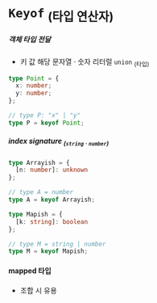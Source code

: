 `Keyof` <sub>(타입 연산자)</sub>
===================

##### 객체 타입 전달
- 키 값 해당 문자열 · 숫자 리터럴 `union` <sub>(타입)</sub>
```ts
type Point = {
  x: number;
  y: number;
};

// type P: "x" | "y"
type P = keyof Point;
```

##### index signature <sub>(`string` · `number`)</sub>
```ts
type Arrayish = {
  [n: number]: unknown
};

// type A = number
type A = keyof Arrayish;

type Mapish = {
  [k: string]: boolean
};

// type M = string | number
type M = keyof Mapish;
```

#### mapped 타입
- 조합 시 유용

